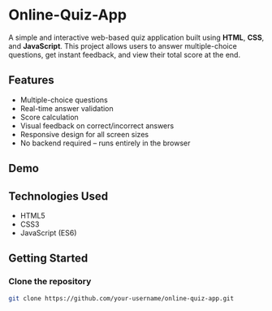 # Online-Quiz-App

A simple and interactive web-based quiz application built using **HTML**, **CSS**, and **JavaScript**. This project allows users to answer multiple-choice questions, get instant feedback, and view their total score at the end.

## Features

- Multiple-choice questions
- Real-time answer validation
- Score calculation
- Visual feedback on correct/incorrect answers
- Responsive design for all screen sizes
- No backend required – runs entirely in the browser

## Demo



## Technologies Used

- HTML5
- CSS3
- JavaScript (ES6)

## Getting Started

### Clone the repository

```bash
git clone https://github.com/your-username/online-quiz-app.git
